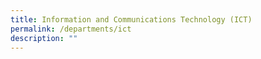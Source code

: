 ```yaml
---
title: Information and Communications Technology (ICT)
permalink: /departments/ict
description: ""
---
```

